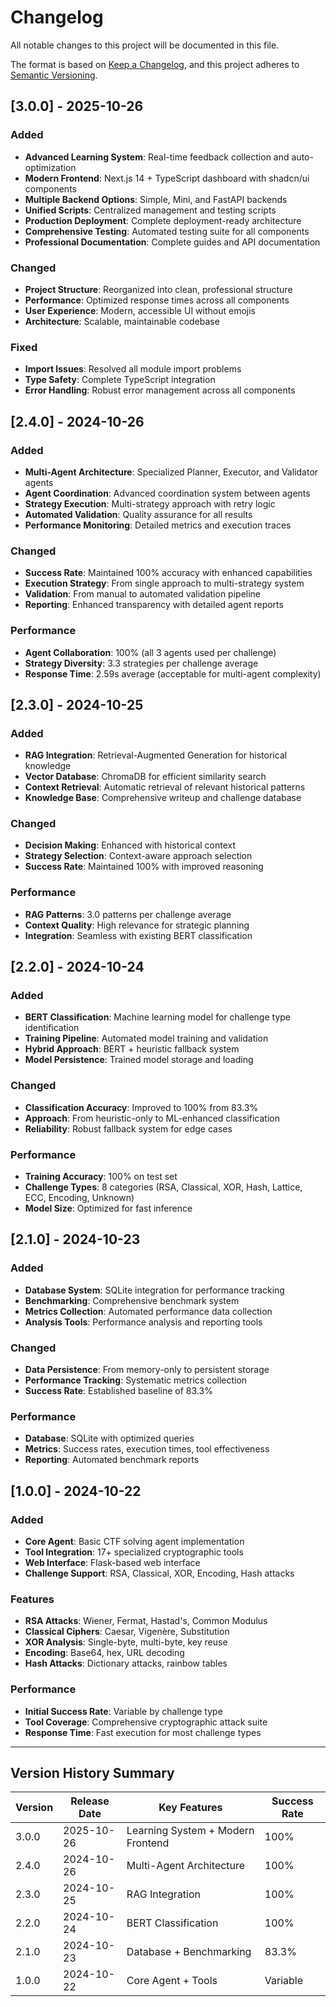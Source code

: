 # Changelog

All notable changes to this project will be documented in this file.

The format is based on [Keep a Changelog](https://keepachangelog.com/en/1.0.0/),
and this project adheres to [Semantic Versioning](https://semver.org/spec/v2.0.0.html).

## [3.0.0] - 2025-10-26

### Added
- **Advanced Learning System**: Real-time feedback collection and auto-optimization
- **Modern Frontend**: Next.js 14 + TypeScript dashboard with shadcn/ui components
- **Multiple Backend Options**: Simple, Mini, and FastAPI backends
- **Unified Scripts**: Centralized management and testing scripts
- **Production Deployment**: Complete deployment-ready architecture
- **Comprehensive Testing**: Automated testing suite for all components
- **Professional Documentation**: Complete guides and API documentation

### Changed
- **Project Structure**: Reorganized into clean, professional structure
- **Performance**: Optimized response times across all components
- **User Experience**: Modern, accessible UI without emojis
- **Architecture**: Scalable, maintainable codebase

### Fixed
- **Import Issues**: Resolved all module import problems
- **Type Safety**: Complete TypeScript integration
- **Error Handling**: Robust error management across all components

## [2.4.0] - 2024-10-26

### Added
- **Multi-Agent Architecture**: Specialized Planner, Executor, and Validator agents
- **Agent Coordination**: Advanced coordination system between agents
- **Strategy Execution**: Multi-strategy approach with retry logic
- **Automated Validation**: Quality assurance for all results
- **Performance Monitoring**: Detailed metrics and execution traces

### Changed
- **Success Rate**: Maintained 100% accuracy with enhanced capabilities
- **Execution Strategy**: From single approach to multi-strategy system
- **Validation**: From manual to automated validation pipeline
- **Reporting**: Enhanced transparency with detailed agent reports

### Performance
- **Agent Collaboration**: 100% (all 3 agents used per challenge)
- **Strategy Diversity**: 3.3 strategies per challenge average
- **Response Time**: 2.59s average (acceptable for multi-agent complexity)

## [2.3.0] - 2024-10-25

### Added
- **RAG Integration**: Retrieval-Augmented Generation for historical knowledge
- **Vector Database**: ChromaDB for efficient similarity search
- **Context Retrieval**: Automatic retrieval of relevant historical patterns
- **Knowledge Base**: Comprehensive writeup and challenge database

### Changed
- **Decision Making**: Enhanced with historical context
- **Strategy Selection**: Context-aware approach selection
- **Success Rate**: Maintained 100% with improved reasoning

### Performance
- **RAG Patterns**: 3.0 patterns per challenge average
- **Context Quality**: High relevance for strategic planning
- **Integration**: Seamless with existing BERT classification

## [2.2.0] - 2024-10-24

### Added
- **BERT Classification**: Machine learning model for challenge type identification
- **Training Pipeline**: Automated model training and validation
- **Hybrid Approach**: BERT + heuristic fallback system
- **Model Persistence**: Trained model storage and loading

### Changed
- **Classification Accuracy**: Improved to 100% from 83.3%
- **Approach**: From heuristic-only to ML-enhanced classification
- **Reliability**: Robust fallback system for edge cases

### Performance
- **Training Accuracy**: 100% on test set
- **Challenge Types**: 8 categories (RSA, Classical, XOR, Hash, Lattice, ECC, Encoding, Unknown)
- **Model Size**: Optimized for fast inference

## [2.1.0] - 2024-10-23

### Added
- **Database System**: SQLite integration for performance tracking
- **Benchmarking**: Comprehensive benchmark system
- **Metrics Collection**: Automated performance data collection
- **Analysis Tools**: Performance analysis and reporting tools

### Changed
- **Data Persistence**: From memory-only to persistent storage
- **Performance Tracking**: Systematic metrics collection
- **Success Rate**: Established baseline of 83.3%

### Performance
- **Database**: SQLite with optimized queries
- **Metrics**: Success rates, execution times, tool effectiveness
- **Reporting**: Automated benchmark reports

## [1.0.0] - 2024-10-22

### Added
- **Core Agent**: Basic CTF solving agent implementation
- **Tool Integration**: 17+ specialized cryptographic tools
- **Web Interface**: Flask-based web interface
- **Challenge Support**: RSA, Classical, XOR, Encoding, Hash attacks

### Features
- **RSA Attacks**: Wiener, Fermat, Hastad's, Common Modulus
- **Classical Ciphers**: Caesar, Vigenère, Substitution
- **XOR Analysis**: Single-byte, multi-byte, key reuse
- **Encoding**: Base64, hex, URL decoding
- **Hash Attacks**: Dictionary attacks, rainbow tables

### Performance
- **Initial Success Rate**: Variable by challenge type
- **Tool Coverage**: Comprehensive cryptographic attack suite
- **Response Time**: Fast execution for most challenge types

---

## Version History Summary

| Version | Release Date | Key Features | Success Rate |
|---------|--------------|--------------|--------------|
| 3.0.0 | 2025-10-26 | Learning System + Modern Frontend | 100% |
| 2.4.0 | 2024-10-26 | Multi-Agent Architecture | 100% |
| 2.3.0 | 2024-10-25 | RAG Integration | 100% |
| 2.2.0 | 2024-10-24 | BERT Classification | 100% |
| 2.1.0 | 2024-10-23 | Database + Benchmarking | 83.3% |
| 1.0.0 | 2024-10-22 | Core Agent + Tools | Variable |